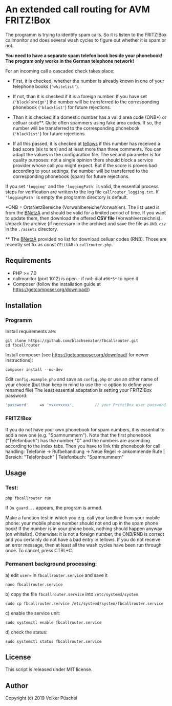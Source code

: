 # An extended call routing for AVM FRITZ!Box

The programm is trying to identify spam calls. So it is listen to the FRITZ!Box callmonitor and does several wash cycles to figure out whether it is spam or not.

**You need to have a separate spam telefon book beside your phonebook!
The program only works in the German telephone network!**

For an incoming call a cascaded check takes place:

* First, it is checked, whether the number is already known in one of your telephone books (`'whitelist'`).

* If not, than it is checked if it is a foreign number. If you have set (`'blockForeign'`) the number will be transferred to the corresponding phonebook (`'blacklist'`) for future rejections.

* Than it is checked if a domestic number has a valid area code (ONB*) or celluar code**. Quite often spammers using fake area codes. If so, the number will be transferred to the corresponding phonebook (`'blacklist'`) for future rejections.

* If all this passed, it is checked at [tellows](https://www.tellows.de/) if this number has received a bad score (six to ten) and at least more than three comments. You can adapt the values in the configuration file.
The second parameter is for quality purposes: not a single opinion there should block a service provider whose call you might expect.
But if the score is proven bad according to your settings, the number will be transferred to the corresponding phonebook (spam) for future rejections.

If you set `'logging'` and the `'loggingPath'` is valid, the essential process steps for verification are written to the log file `callrouter_logging.txt`. If `'loggingPath'` is empty the programm directory is default.

*ONB = OrtsNetzBereiche (Vorwahlbereiche/Vorwahlen). The list used is from the [BNetzA](https://www.bundesnetzagentur.de/DE/Sachgebiete/Telekommunikation/Unternehmen_Institutionen/Nummerierung/Rufnummern/ONRufnr/ON_Einteilung_ONB/ON_ONB_ONKz_ONBGrenzen_Basepage.html) and should be valid for a limited period of time. If you want to update them, then download the offered **CSV file** (Vorwahlverzeichnis). Unpack the archive (if necessary in the archive) and save the file as `ONB.csv` in the `./assets` directory.

** The [BNetzA](https://www.bundesnetzagentur.de/DE/Sachgebiete/Telekommunikation/Unternehmen_Institutionen/Nummerierung/Rufnummern/MobileDienste/zugeteilte%20RNB/MobileDiensteBelegteRNB_Basepage.html) provided no list for download celluar codes (RNB). Those are recently set fix as const `CELLUAR` in `callrouter.php`.

## Requirements

  * PHP >= 7.0
  * callmonitor (port 1012) is open - if not: dial `#96*5*` to open it
  * Composer (follow the installation guide at https://getcomposer.org/download/)

## Installation

### Programm

Install requirements are:

```console
git clone https://github.com/blacksenator/fbcallrouter.git
cd fbcallrouter
```

Install composer (see https://getcomposer.org/download/ for newer instructions):

```console
composer install --no-dev
```

Edit `config.example.php` and save as `config.php` or use an other name of your choice (but than keep in mind to use the -c option to define your renamed file)
The least essential adaptation is setting your FRITZ!Box password:

```PHP
'password'     => 'xxxxxxxxx',         // your Fritz!Box user password
```

### FRITZ!Box

If you do not have your own phonebook for spam numbers, it is essential to add a new one (e.g. "Spamnummern"). Note that the first phonebook ("Telefonbuch") has the number "0" and the numbers are ascending according to the index tabs. Then you have to link this phonebook for call handling: Telefonie -> Rufbehandlung -> Neue Regel -> ankommende Rufe | Bereich: "Telefonbuch" | Telefonbuch: "Spamnummern"

## Usage

### Test:

```console
php fbcallrouter run
```

If `On guard...` appears, the program is armed.

Make a function test in which you e.g. call your landline from your mobile phone: your mobile phone number should not end up in the spam phone book!
If the number is in your phone book, nothing should happen anyway (on whitelist).
Otherwise: it is not a foreign number, the ONB/RNB is correct and you certainly do not have a bad entry in tellows.
If you do not receive an error message, then at least all the wash cycles have been run through once.
To cancel, press CTRL+C.

### Permanent background processing:

a) edit `user=` in `fbcallrouter.service` and save it

    nano fbcallrouter.service

b) copy the file `fbcallrouter.service` into `/etc/systemd/system`

    sudo cp fbcallrouter.service /etc/systemd/system/fbcallrouter.service

c) enable the service unit:

    sudo systemctl enable fbcallrouter.service

d) check the status:

    sudo systemctl status fbcallrouter.service

## License
This script is released under MIT license.

## Author
Copyright (c) 2019 Volker Püschel